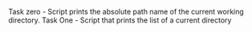 Task zero - Script prints the absolute path name of the current working directory.
Task One - Script that prints the list of a current directory
